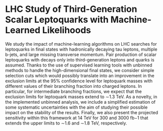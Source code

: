 # LHC Study of Third-Generation Scalar Leptoquarks with Machine-Learned Likelihoods

We study the impact of machine-learning algorithms on LHC searches for leptoquarks in final states with hadronically decaying tau leptons, multiple b-jets, and large missing transverse
momentum. Pair production of scalar leptoquarks with decays only into third-generation leptons and quarks is assumed. Thanks to the use of supervised learning tools with unbinned methods to handle the high-dimensional final states, we consider simple selection cuts which would possibly translate into an improvement in the exclusion limits at the 95% confidence level for leptoquark masses with different values of their branching fraction into charged leptons. In particular, for intermediate branching fractions, we expect that the exclusion limits for leptoquark masses extend to ∼1.3 TeV. As a novelty, in the implemented unbinned analysis, we include a simplified estimation of some systematic uncertainties with the aim of studying their possible impact on the stability of the results. Finally, we also present the projected sensitivity within this framework at 14 TeV for 300 and 3000 fb−1 that extends the upper limits to ∼1.6 and ∼1.8 TeV, respectively.
